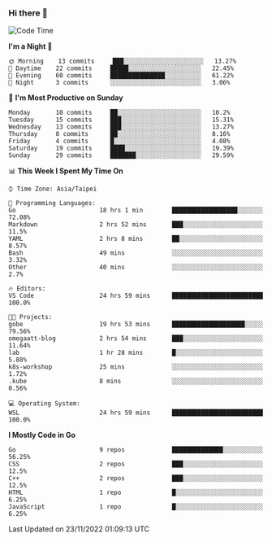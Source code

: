 ### Hi there 👋

<!--START_SECTION:waka-->
![Code Time](http://img.shields.io/badge/Code%20Time-608%20hrs%2040%20mins-blue)

**I'm a Night 🦉** 

```text
🌞 Morning    13 commits     ███░░░░░░░░░░░░░░░░░░░░░░   13.27% 
🌆 Daytime    22 commits     █████░░░░░░░░░░░░░░░░░░░░   22.45% 
🌃 Evening    60 commits     ███████████████░░░░░░░░░░   61.22% 
🌙 Night      3 commits      ░░░░░░░░░░░░░░░░░░░░░░░░░   3.06%

```
📅 **I'm Most Productive on Sunday** 

```text
Monday       10 commits     ██░░░░░░░░░░░░░░░░░░░░░░░   10.2% 
Tuesday      15 commits     ███░░░░░░░░░░░░░░░░░░░░░░   15.31% 
Wednesday    13 commits     ███░░░░░░░░░░░░░░░░░░░░░░   13.27% 
Thursday     8 commits      ██░░░░░░░░░░░░░░░░░░░░░░░   8.16% 
Friday       4 commits      █░░░░░░░░░░░░░░░░░░░░░░░░   4.08% 
Saturday     19 commits     ████░░░░░░░░░░░░░░░░░░░░░   19.39% 
Sunday       29 commits     ███████░░░░░░░░░░░░░░░░░░   29.59%

```


📊 **This Week I Spent My Time On** 

```text
⌚︎ Time Zone: Asia/Taipei

💬 Programming Languages: 
Go                       18 hrs 1 min        ██████████████████░░░░░░░   72.08% 
Markdown                 2 hrs 52 mins       ███░░░░░░░░░░░░░░░░░░░░░░   11.5% 
YAML                     2 hrs 8 mins        ██░░░░░░░░░░░░░░░░░░░░░░░   8.57% 
Bash                     49 mins             ░░░░░░░░░░░░░░░░░░░░░░░░░   3.32% 
Other                    40 mins             ░░░░░░░░░░░░░░░░░░░░░░░░░   2.7%

🔥 Editors: 
VS Code                  24 hrs 59 mins      █████████████████████████   100.0%

🐱‍💻 Projects: 
gobe                     19 hrs 53 mins      ████████████████████░░░░░   79.56% 
omegaatt-blog            2 hrs 54 mins       ███░░░░░░░░░░░░░░░░░░░░░░   11.64% 
lab                      1 hr 28 mins        █░░░░░░░░░░░░░░░░░░░░░░░░   5.88% 
k8s-workshop             25 mins             ░░░░░░░░░░░░░░░░░░░░░░░░░   1.72% 
.kube                    8 mins              ░░░░░░░░░░░░░░░░░░░░░░░░░   0.56%

💻 Operating System: 
WSL                      24 hrs 59 mins      █████████████████████████   100.0%

```

**I Mostly Code in Go** 

```text
Go                       9 repos             ██████████████░░░░░░░░░░░   56.25% 
CSS                      2 repos             ███░░░░░░░░░░░░░░░░░░░░░░   12.5% 
C++                      2 repos             ███░░░░░░░░░░░░░░░░░░░░░░   12.5% 
HTML                     1 repo              █░░░░░░░░░░░░░░░░░░░░░░░░   6.25% 
JavaScript               1 repo              █░░░░░░░░░░░░░░░░░░░░░░░░   6.25%

```



 Last Updated on 23/11/2022 01:09:13 UTC
<!--END_SECTION:waka-->

<!--
**omegaatt36/omegaatt36** is a ✨ _special_ ✨ repository because its `README.md` (this file) appears on your GitHub profile.

Here are some ideas to get you started:

- 🔭 I’m currently working on ...
- 🌱 I’m currently learning ...
- 👯 I’m looking to collaborate on ...
- 🤔 I’m looking for help with ...
- 💬 Ask me about ...
- 📫 How to reach me: ...
- 😄 Pronouns: ...
- ⚡ Fun fact: ...
-->
